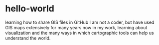 # hello-world
learning how to share GIS files in GitHub
I am not a coder, but have used GIS maps extensively for many years now in my work, learning about visualization and the many ways in which cartographic tools can help us understand the world.
